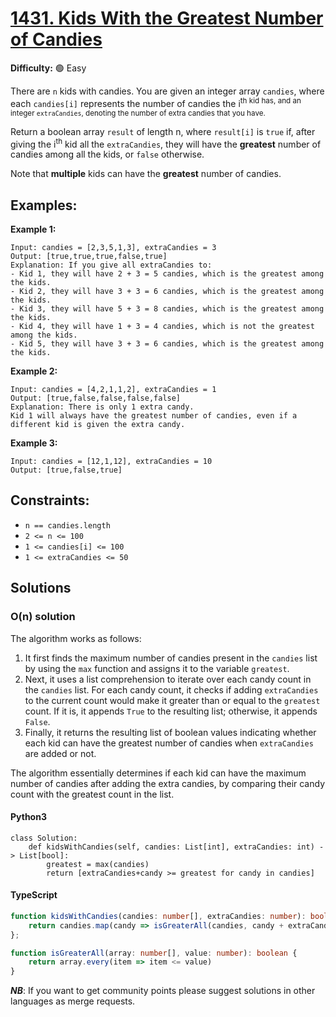 # [1431. Kids With the Greatest Number of Candies](https://leetcode.com/problems/kids-with-the-greatest-number-of-candies/description/)

**Difficulty:** :green_circle: Easy

There are `n` kids with candies. You are given an integer array `candies`,
where each `candies[i]` represents the number of candies the i<sup>th</sub> 
kid has, and an integer `extraCandies`, denoting the number of extra candies 
that you have.

Return a boolean array `result` of length n, where `result[i]` is `true` if, 
after giving the i<sup>th</sup> kid all the `extraCandies`, they will have 
the **greatest** number of candies among all the kids, or `false` otherwise.

Note that **multiple** kids can have the **greatest** number of candies.

## Examples:

**Example 1:**

```text
Input: candies = [2,3,5,1,3], extraCandies = 3
Output: [true,true,true,false,true] 
Explanation: If you give all extraCandies to:
- Kid 1, they will have 2 + 3 = 5 candies, which is the greatest among the kids.
- Kid 2, they will have 3 + 3 = 6 candies, which is the greatest among the kids.
- Kid 3, they will have 5 + 3 = 8 candies, which is the greatest among the kids.
- Kid 4, they will have 1 + 3 = 4 candies, which is not the greatest among the kids.
- Kid 5, they will have 3 + 3 = 6 candies, which is the greatest among the kids.
```

**Example 2:**

```text
Input: candies = [4,2,1,1,2], extraCandies = 1
Output: [true,false,false,false,false] 
Explanation: There is only 1 extra candy.
Kid 1 will always have the greatest number of candies, even if a different kid is given the extra candy.
```

**Example 3:**

```text
Input: candies = [12,1,12], extraCandies = 10
Output: [true,false,true]
```

## Constraints:

- `n == candies.length`
- `2 <= n <= 100`
- `1 <= candies[i] <= 100`
- `1 <= extraCandies <= 50`


## Solutions

### O(n) solution

The algorithm works as follows:

1. It first finds the maximum number of candies present in the `candies` list by using the `max` function and assigns it to the variable `greatest`.
2. Next, it uses a list comprehension to iterate over each candy count in the `candies` list. For each candy count, it checks if adding `extraCandies` to the current count would make it greater than or equal to the `greatest` count. If it is, it appends `True` to the resulting list; otherwise, it appends `False`.
3. Finally, it returns the resulting list of boolean values indicating whether each kid can have the greatest number of candies when `extraCandies` are added or not.

The algorithm essentially determines if each kid can have the maximum number of candies after adding the extra candies, by comparing their candy count with the greatest count in the list.

#### Python3

```python3
class Solution:
    def kidsWithCandies(self, candies: List[int], extraCandies: int) -> List[bool]:
        greatest = max(candies)
        return [extraCandies+candy >= greatest for candy in candies]
```
#### TypeScript

``` typescript
function kidsWithCandies(candies: number[], extraCandies: number): boolean[] {
    return candies.map(candy => isGreaterAll(candies, candy + extraCandies));
};

function isGreaterAll(array: number[], value: number): boolean {
    return array.every(item => item <= value)
}  
```
***NB***: If you want to get community points please suggest solutions in other languages as merge requests.
